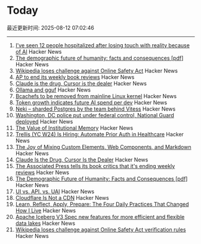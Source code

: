 # Today

最近更新时间: 2025-08-12 07:02:46

--- 
1. [I've seen 12 people hospitalized after losing touch with reality because of AI](https://twitter.com/KeithSakata/status/1954884361695719474) Hacker News
2. [The demographic future of humanity: facts and consequences [pdf]](https://www.sas.upenn.edu/~jesusfv/Slides_London.pdf) Hacker News
3. [Wikipedia loses challenge against Online Safety Act](https://www.bbc.com/news/articles/cjr11qqvvwlo) Hacker News
4. [AP to end its weekly book reviews](https://dankennedy.net/2025/08/08/the-associated-press-tells-its-book-critics-that-its-ending-weekly-reviews/) Hacker News
5. [Claude is the drug, Cursor is the dealer](https://middlelayer.substack.com/p/i-claude-is-the-drug-cursor-is-the) Hacker News
6. [Ollama and gguf](https://github.com/ollama/ollama/issues/11714) Hacker News
7. [Bcachefs to be removed from mainline Linux kernel](https://lore.kernel.org/lkml/22ib5scviwwa7bqeln22w2xm3dlywc4yuactrddhmsntixnghr@wjmmbpxjvipv/T/#u) Hacker News
8. [Token growth indicates future AI spend per dev](https://blog.kilocode.ai/p/future-ai-spend-100k-per-dev) Hacker News
9. [Neki – sharded Postgres by the team behind Vitess](https://planetscale.com/blog/announcing-neki) Hacker News
10. [Washington, DC police put under federal control, National Guard deployed](https://www.cnbc.com/2025/08/11/trump-washington-crime-fed-national-guard-homeless.html) Hacker News
11. [The Value of Institutional Memory](https://timharford.com/2025/05/the-value-of-institutional-memory/) Hacker News
12. [Trellis (YC W24) Is Hiring: Automate Prior Auth in Healthcare](https://www.ycombinator.com/companies/trellis/jobs/Cv3ZwXh-forward-deployed-engineers-all-levels-august-2025) Hacker News
13. [The Joy of Mixing Custom Elements, Web Components, and Markdown](https://deanebarker.net/tech/blog/custom-elements-markdown/) Hacker News
14. [Claude Is the Drug, Cursor Is the Dealer](https://middlelayer.substack.com/p/i-claude-is-the-drug-cursor-is-the) Hacker News
15. [The Associated Press tells its book critics that it's ending weekly reviews](https://dankennedy.net/2025/08/08/the-associated-press-tells-its-book-critics-that-its-ending-weekly-reviews/) Hacker News
16. [The Demographic Future of Humanity: Facts and Consequences [pdf]](https://www.sas.upenn.edu/~jesusfv/Slides_London.pdf) Hacker News
17. [UI vs. API. vs. UAI](https://www.joshbeckman.org/blog/practicing/ui-vs-api-vs-uai) Hacker News
18. [Cloudflare Is Not a CDN](https://magecdn.com/blog/2025/08/11/cloudflare-not-a-cdn/) Hacker News
19. [Learn, Reflect, Apply, Prepare: The Four Daily Practices That Changed How I Live](https://opuslabs.substack.com/p/learn-reflect-apply-prepare) Hacker News
20. [Apache Iceberg V3 Spec new features for more efficient and flexible data lakes](https://opensource.googleblog.com/2025/08/whats-new-in-iceberg-v3.html) Hacker News
21. [Wikipedia loses challenge against Online Safety Act verification rules](https://www.bbc.com/news/articles/cjr11qqvvwlo) Hacker News
